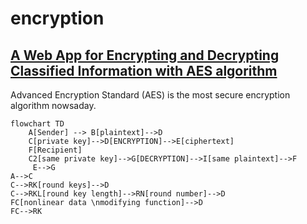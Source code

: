# encryption
## [A Web App for Encrypting and Decrypting Classified Information with AES algorithm](https://kietpawpan.github.io/encryption)

Advanced Encryption Standard (AES) is the most secure encryption algorithm nowsaday.
```mermaid
flowchart TD
    A[Sender] --> B[plaintext]-->D
    C[private key]-->D[ENCRYPTION]-->E[ciphertext]
    F[Recipient]
    C2[same private key]-->G[DECRYPTION]-->I[same plaintext]-->F
     E-->G
A-->C
C-->RK[round keys]-->D
C-->RKL[round key length]-->RN[round number]-->D
FC[nonlinear data \nmodifying function]-->D
FC-->RK
```
